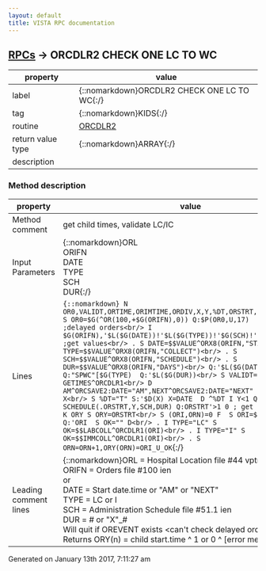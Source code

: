 ```yaml
---
layout: default
title: VISTA RPC documentation
---
```




## [RPCs](TableOfContent.md) &#8594; ORCDLR2 CHECK ONE LC TO WC 

 property | value 
--- | --- 
 label | {::nomarkdown}ORCDLR2 CHECK ONE LC TO WC{:/}
 tag | {::nomarkdown}KIDS{:/}
 routine | [ORCDLR2](http://code.osehra.org/dox/Routine_ORCDLR2_source.html)
 return value type | {::nomarkdown}ARRAY{:/}
 description | 


### Method description

 property | value 
 --- | --- 
 Method comment | get child times, validate LC/IC
 Input Parameters | {::nomarkdown}ORL<br/>ORIFN<br/>DATE<br/>TYPE<br/>SCH<br/>DUR{:/}
 Lines | ```{::nomarkdown} N OR0,VALIDT,ORTIME,ORIMTIME,ORDIV,X,Y,%DT,ORSTRT,ORI,ORN,OK<br/> S OR0=$G(^OR(100,+$G(ORIFN),0)) Q:$P(OR0,U,17)  Q:$G(OREVENT)  ;delayed orders<br/> I $G(ORIFN),'$L($G(DATE))!'$L($G(TYPE))!'$G(SCH)!'$L($G(DUR)) D  ;get values<br/> . S DATE=$$VALUE^ORX8(ORIFN,"START")<br/> . S TYPE=$$VALUE^ORX8(ORIFN,"COLLECT")<br/> . S SCH=$$VALUE^ORX8(ORIFN,"SCHEDULE")<br/> . S DUR=$$VALUE^ORX8(ORIFN,"DAYS")<br/> Q:'$L($G(DATE))  Q:'$G(SCH)  Q:"SPWC"[$G(TYPE)  Q:'$L($G(DUR))<br/> S VALIDT="" D GETIMES^ORCDLR1<br/> D AM^ORCSAVE2:DATE="AM",NEXT^ORCSAVE2:DATE="NEXT" ; returns X<br/> S %DT="T" S:'$D(X) X=DATE  D ^%DT I Y<1 Q<br/> D SCHEDULE(.ORSTRT,Y,SCH,DUR) Q:ORSTRT'>1 0 ; get all starts<br/> K ORY S ORY=ORSTRT<br/> S (ORI,ORN)=0 F  S ORI=$O(ORSTRT(ORI)) Q:'ORI  S OK="" D<br/> . I TYPE="LC" S OK=$$LABCOLL^ORCDLR1(ORI)<br/> . I TYPE="I" S OK=$$IMMCOLL^ORCDLR1(ORI)<br/> . S ORN=ORN+1,ORY(ORN)=ORI_U_OK```{:/}
 Leading comment lines | {::nomarkdown}ORL   = Hospital Location file #44 vptr<br/>ORIFN = Orders file #100 ien<br/>or<br/>DATE  = Start date.time or "AM" or "NEXT"<br/>TYPE  = LC or I<br/>SCH   = Administration Schedule file #51.1 ien<br/>DUR   = # or "X"_#<br/>Will quit if OREVENT exists <can't check delayed orders><br/>Returns ORY(n) = child start.time ^ 1 or 0 ^ [error message]{:/}




 Generated on January 13th 2017, 7:11:27 am